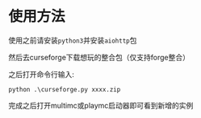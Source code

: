 # 使用方法
使用之前请安装`python3`并安装`aiohttp`包

然后去curseforge下载想玩的整合包（仅支持forge整合）

之后打开命令行输入:
```shell
python .\curseforge.py xxxx.zip
```

完成之后打开multimc或playmc启动器即可看到新增的实例
